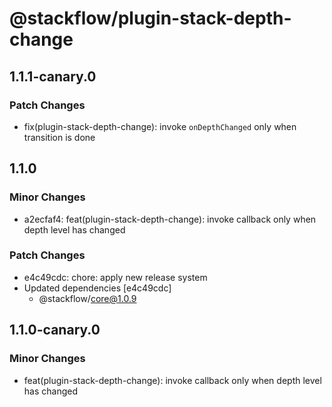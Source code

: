 # @stackflow/plugin-stack-depth-change

## 1.1.1-canary.0

### Patch Changes

- fix(plugin-stack-depth-change): invoke `onDepthChanged` only when transition is done

## 1.1.0

### Minor Changes

- a2ecfaf4: feat(plugin-stack-depth-change): invoke callback only when depth level has changed

### Patch Changes

- e4c49cdc: chore: apply new release system
- Updated dependencies [e4c49cdc]
  - @stackflow/core@1.0.9

## 1.1.0-canary.0

### Minor Changes

- feat(plugin-stack-depth-change): invoke callback only when depth level has changed
